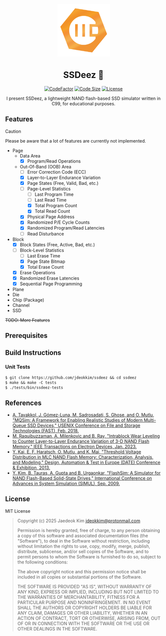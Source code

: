 <div align="center">

<a href="https://github.com/jdeokkim/ssdeez">
    <img src="docs/static/ssdeez.png" alt="SSDeez 🥜" width="169" height="169">
</a>

# SSDeez 🥜

[![CodeFactor](https://www.codefactor.io/repository/github/jdeokkim/ssdeez/badge)](https://www.codefactor.io/repository/github/jdeokkim/ssdeez)
[![Code Size](https://img.shields.io/github/languages/code-size/jdeokkim/ssdeez?color=brightgreen)](https://github.com/jdeokkim/ssdeez)
[![License](https://img.shields.io/github/license/jdeokkim/ssdeez)](https://github.com/jdeokkim/ssdeez/blob/main/LICENSE)

I present SSDeez, a lightweight NAND flash-based SSD simulator written in C99, for educational purposes.

</div>

## Features

> [!CAUTION]
> Please be aware that a lot of features are currently not implemented.

- Page
  - Data Area
    - [x] Program/Read Operations
  - Out-Of-Band (OOB) Area
    - [ ] Error Correction Code (ECC)
    - [x] Layer-to-Layer Endurance Variation
    - [x] Page States (Free, Valid, Bad, etc.)
    - [ ] Page-Level Statistics
      - [ ] Last Program Time
      - [ ] Last Read Time
      - [x] Total Program Count
      - [x] Total Read Count
    - [x] Physical Page Address
    - [x] Randomized P/E Cycle Counts
    - [x] Randomized Program/Read Latencies
    - [ ] Read Disturbance 
- Block
  - [x] Block States (Free, Active, Bad, etc.)
  - [ ] Block-Level Statistics
    - [ ] Last Erase Time
    - [x] Page State Bitmap
    - [x] Total Erase Count
  - [x] Erase Operations
  - [x] Randomized Erase Latencies
  - [x] Sequential Page Programming
- Plane
- Die
- Chip (Package)
- Channel
- SSD

~~TODO: More Features~~

<!-- TODO: ... -->

## Prerequisites

<!-- TODO: ... -->

## Build Instructions

<!-- TODO: ... -->

### Unit Tests

```console
$ git clone https://github.com/jdeokkim/ssdeez && cd ssdeez
$ make && make -C tests
$ ./tests/bin/ssdeez-tests
```

## References

- [A. Tavakkol, J. Gómez-Luna, M. Sadrosadati, S. Ghose, and O. Mutlu, "MQSim: A Framework for Enabling Realistic Studies of Modern Multi-Queue SSD Devices," USENIX Conference on File and Storage Technologies (FAST), Feb. 2018.](https://www.usenix.org/system/files/conference/fast18/fast18-tavakkol.pdf)
- [M. Raquibuzzaman, A. Milenkovic and B. Ray, "Intrablock Wear Leveling to Counter Layer-to-Layer Endurance Variation of 3-D NAND Flash Memory," IEEE Transactions on Electron Devices, Jan. 2023.](https://ieeexplore.ieee.org/document/9966490)
- [Y. Kai, E. F. Haratsch, O. Mutlu, and K. Mai, "Threshold Voltage Distribution in MLC NAND Flash Memory: Characterization, Analysis, and Modeling," Design, Automation & Test in Europe (DATE) Conference & Exhibition, 2013.](https://users.ece.cmu.edu/~omutlu/pub/flash-memory-voltage-characterization_date13.pdf)
- [Y. Kim, B. Tauras, A. Gupta and B. Urgaonkar, "FlashSim: A Simulator for NAND Flash-Based Solid-State Drives," International Conference on Advances in System Simulation (SIMUL), Sep. 2009.](https://ieeexplore.ieee.org/document/5283998)

## License

MIT License

> Copyright (c) 2025 Jaedeok Kim <jdeokkim@protonmail.com>
> 
> Permission is hereby granted, free of charge, to any person obtaining a copy
> of this software and associated documentation files (the "Software"), to deal
> in the Software without restriction, including without limitation the rights
> to use, copy, modify, merge, publish, distribute, sublicense, and/or sell
> copies of the Software, and to permit persons to whom the Software is
> furnished to do so, subject to the following conditions:
> 
> The above copyright notice and this permission notice shall be included in all
> copies or substantial portions of the Software.
> 
> THE SOFTWARE IS PROVIDED "AS IS", WITHOUT WARRANTY OF ANY KIND, EXPRESS OR
> IMPLIED, INCLUDING BUT NOT LIMITED TO THE WARRANTIES OF MERCHANTABILITY,
> FITNESS FOR A PARTICULAR PURPOSE AND NONINFRINGEMENT. IN NO EVENT SHALL THE
> AUTHORS OR COPYRIGHT HOLDERS BE LIABLE FOR ANY CLAIM, DAMAGES OR OTHER
> LIABILITY, WHETHER IN AN ACTION OF CONTRACT, TORT OR OTHERWISE, ARISING FROM,
> OUT OF OR IN CONNECTION WITH THE SOFTWARE OR THE USE OR OTHER DEALINGS IN THE
> SOFTWARE. 
